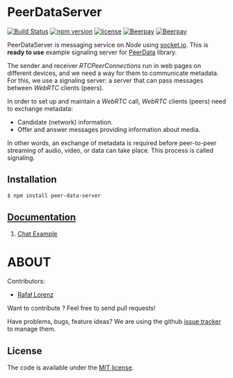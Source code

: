 # PeerDataServer
[![Build Status](https://travis-ci.org/vardius/peer-data-server.svg?branch=master)](https://travis-ci.org/vardius/peer-data-server)
[![npm version](https://img.shields.io/npm/v/peer-data-server.svg)](https://www.npmjs.com/package/peer-data-server)
[![license](https://img.shields.io/github/license/vardius/peer-data-server.svg)](LICENSE)
[![Beerpay](https://beerpay.io/vardius/peer-data-server/badge.svg?style=beer-square)](https://beerpay.io/vardius/peer-data-server)
[![Beerpay](https://beerpay.io/vardius/peer-data-server/make-wish.svg?style=flat-square)](https://beerpay.io/vardius/peer-data-server?focus=wish)

PeerDataServer is messaging service on *Node* using [socket.io](http://socket.io/). This is **ready to use** example signaling server for [PeerData](https://github.com/Vardius/peer-data) library.

The sender and receiver *RTCPeerConnections* run in web pages on different devices, and we need a way for them to communicate metadata.
For this, we use a signaling server: a server that can pass messages between *WebRTC* clients (peers).

In order to set up and maintain a *WebRTC* call, *WebRTC* clients (peers) need to exchange metadata:
- Candidate (network) information.
- Offer and answer messages providing information about media.

In other words, an exchange of metadata is required before peer-to-peer streaming of audio, video, or data can take place. This process is called signaling.

## Installation
```bash
$ npm install peer-data-server
```

## [Documentation](https://github.com/vardius/peer-data-server/wiki)

1. [Chat Example](https://github.com/vardius/webrtc-chat)

ABOUT
==================================================
Contributors:

* [Rafał Lorenz](http://rafallorenz.com)

Want to contribute ? Feel free to send pull requests!

Have problems, bugs, feature ideas?
We are using the github [issue tracker](https://github.com/vardius/peer-data-server/issues) to manage them.

## License

The code is available under the [MIT license](LICENSE).